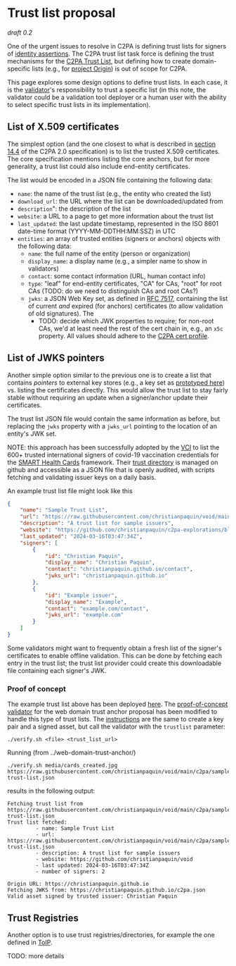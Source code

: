 # Trust list proposal

_draft 0.2_

One of the urgent issues to resolve in C2PA is defining trust lists for signers of [identity assertions](https://creator-assertions.github.io/identity/1.0-draft/). The C2PA trust list task force is defining the trust mechanisms for the [C2PA Trust List](https://c2pa.org/specifications/specifications/2.0/specs/C2PA_Specification.html#_trust_lists), but defining how to create domain-specific lists (e.g., for [project Origin](https://www.originproject.info/)) is out of scope for C2PA.

This page explores some design options to define trust lists. In each case, it is the [validator](https://c2pa.org/specifications/specifications/2.0/specs/C2PA_Specification.html#_validator)'s responsibility to trust a specific list (in this note, the validator could be a validation tool deployer or a human user with the ability to select specific trust lists in its implementation).

## List of X.509 certificates

The simplest option (and the one closest to what is described in [section 14.4](https://c2pa.org/specifications/specifications/2.0/specs/C2PA_Specification.html#_trust_lists) of the C2PA 2.0 specification) is to list the trusted X.509 certificates. The core specification mentions listing the core anchors, but for more generality, a trust list could also include end-entity certificates.

The list would be encoded in a JSON file containing the following data:
* `name`: the name of the trust list (e.g., the entity who created the list)
* `download_url`: the URL where the list can be downloaded/updated from 
* `description`": the description of the list
* `website`: a URL to a page to get more information about the trust list
* `last_updated`: the last update timestamp, represented in the ISO 8601 date-time format (YYYY-MM-DDTHH:MM:SSZ) in UTC
* `entities`: an array of trusted entities (signers or anchors) objects with the following data:
  * `name`: the full name of the entity (person or organization)
  * `display_name`: a display name (e.g., a simpler name to show in validators)
  * `contact`: some contact information (URL, human contact info)
  * `type`: "leaf" for end-entity certificates, "CA" for CAs, "root" for root CAs (TODO: do we need to distinguish CAs and root CAs?)
  * `jwks`: a JSON Web Key set, as defined in [RFC 7517](https://www.rfc-editor.org/rfc/rfc7517.html), containing the list of current _and_ expired (for anchors) certificates (to allow validation of old signatures). The 
    * TODO: decide which JWK properties to require; for non-root CAs, we'd at least need the rest of the cert chain in, e.g., an `x5c` property. All values should adhere to the [C2PA cert profile](https://c2pa.org/specifications/specifications/2.0/specs/C2PA_Specification.html#_certificate_profile).

## List of JWKS pointers

Another simple option similar to the previous one is to create a list that contains _pointers_ to external key stores (e.g., a key set as [prototyped here](../web-domain-trust-anchor/web-domain-trust-anchor.md)) vs. listing the certificates directly. This would allow the trust list to stay fairly stable without requiring an update when a signer/anchor update their certificates.

The trust list JSON file would contain the same information as before, but replacing the `jwks` property with a `jwks_url` pointing to the location of an entity's JWK set.

NOTE: this approach has been successfully adopted by the [VCI](https://vci.org) to list the 600+ trusted international signers of covid-19 vaccination credentials for the [SMART Health Cards](https://smarthealth.cards/) framework. Their [trust directory](https://github.com/the-commons-project/vci-directory/) is managed on github and accessible as a JSON file that is openly audited, with scripts fetching and validating issuer keys on a daily basis.

An example trust list file might look like this
```JSON
{
    "name": "Sample Trust List",
    "url": "https://raw.githubusercontent.com/christianpaquin/void/main/c2pa/sample-trust-list.json", 
    "description": "A trust list for sample issuers",
    "website": "https://github.com/christianpaquin/c2pa-explorations/blob/main/trust-lists/sample/about.md",
    "last_updated": "2024-03-16T03:47:34Z",
    "signers": [
        {
            "id": "Christian Paquin",
            "display_name": "Christian Paquin",
            "contact": "christianpaquin.github.io/contact",
            "jwks_url": "christianpaquin.github.io"
        },
        {
            "id": "Example issuer",
            "display_name": "Example",
            "contact": "example.com/contact",
            "jwks_url": "example.com"
        }
    ]
}
```

Some validators might want to frequently obtain a fresh list of the signer's certificates to enable offline validation. This can be done by fetching each entry in the trust list; the trust list provider could create this downloadable file containing each signer's JWK.

### Proof of concept

The example trust list above has been deployed [here](./sample/sample.json). The [proof-of-concept validator](../web-domain-trust-anchor/web-domain-trust-anchor.md#proof-of-concept) for the web domain trust anchor proposal has been modified to handle this type of trust lists. The [instructions]((../web-domain-trust-anchor/web-domain-trust-anchor.md#proof-of-concept)) are the same to create a key pair and a signed asset, but call the validator with the `trustlist` parameter:
```
./verify.sh <file> <trust_list_url>
```

Running (from ../web-domain-trust-anchor/)
```
./verify.sh media/cards_created.jpg https://raw.githubusercontent.com/christianpaquin/void/main/c2pa/sample-trust-list.json
```

results in the following output:
```
Fetching trust list from https://raw.githubusercontent.com/christianpaquin/void/main/c2pa/sample-trust-list.json
Trust list fetched:
         - name: Sample Trust List
         - url: https://raw.githubusercontent.com/christianpaquin/void/main/c2pa/sample-trust-list.json
         - description: A trust list for sample issuers
         - website: https://github.com/christianpaquin/void
         - last updated: 2024-03-16T03:47:34Z
         - number of signers: 2
         
Origin URL: https://christianpaquin.github.io
Fetching JWKS from: https://christianpaquin.github.io/c2pa.json
Valid asset signed by trusted issuer: Christian Paquin
```

## Trust Registries

Another option is to use trust registries/directories, for example the one defined in [ToIP](https://trustoverip.github.io/tswg-trust-registry-protocol/).

TODO: more details